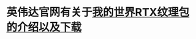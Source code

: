 # 英伟达官网有关于[我的世界RTX纹理包的介绍以及下载](https://www.nvidia.com/en-us/geforce/guides/minecraft-rtx-texturing-guide/)
